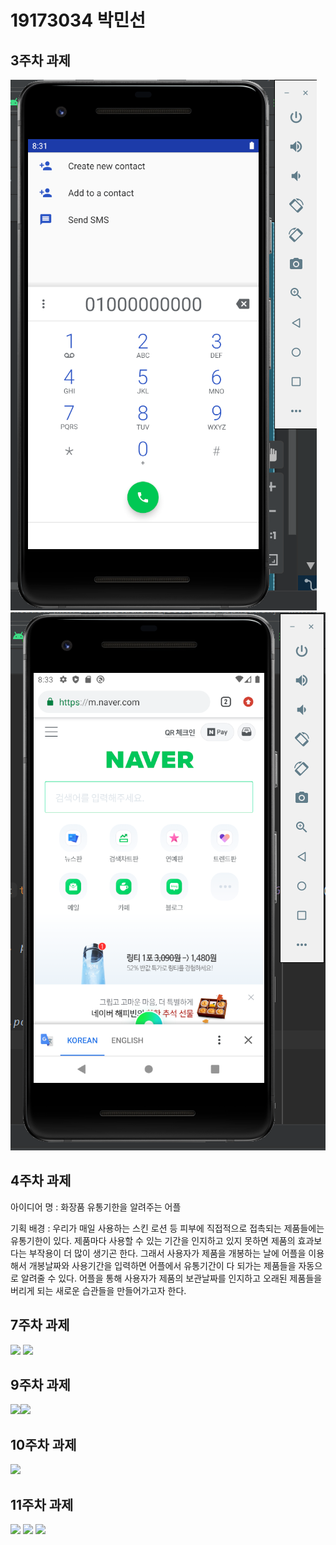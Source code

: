 # 19173034 박민선
## 3주차 과제
<img width="" height="" src="./png/3-1.png"></img>
<img width="" height="" src="./png/3-2.png"></img>
## 4주차 과제
   아이디어 명 : 화장품 유통기한을 알려주는 어플
  
   기획 배경 : 우리가 매일 사용하는 스킨 로션 등 피부에 직접적으로 접촉되는 제품들에는 유통기한이 있다. 제품마다 사용할 수 있는 기간을 인지하고 있지 못하면 제품의 효과보다는 부작용이 더 많이 생기곤 한다. 그래서 사용자가 제품을 개봉하는 날에 어플을 이용해서 개봉날짜와 사용기간을 입력하면 어플에서 유통기간이 다 되가는 제품들을 자동으로 알려줄 수 있다. 어플을 통해 사용자가 제품의 보관날짜를 인지하고 오래된 제품들을 버리게 되는 새로운 습관들을 만들어가고자 한다. 
      
## 7주차 과제
<image width="" height="" src="./png/re.png"></img>
<image width="" height="" src="./png/re1.png"></img>

## 9주차 과제
<image width="" height="" src="./png/9-1.png"></img><image width="" height="" src="./png/9-2.png"></img>

## 10주차 과제
<image width="" height="" src="./png/10.png"></img>

## 11주차 과제
<image width="" height="" src="./png/11.png"></img>
<image width="" height="" src="./png/11_1.png"></img>
<image width="" height="" src="./png/11_2.png"></img>
